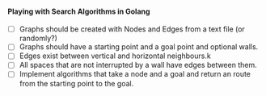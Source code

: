 
#### Playing with Search Algorithms in Golang

- [ ] Graphs should be created with Nodes and Edges from a text file (or randomly?)
- [ ] Graphs should have a starting point and a goal point and optional walls.
- [ ] Edges exist between vertical and horizontal neighbours.k 
- [ ] All spaces that are not interrupted by a wall have edges between them. 
- [ ] Implement algorithms that take a node and a goal and return an route from the starting point
to the goal.